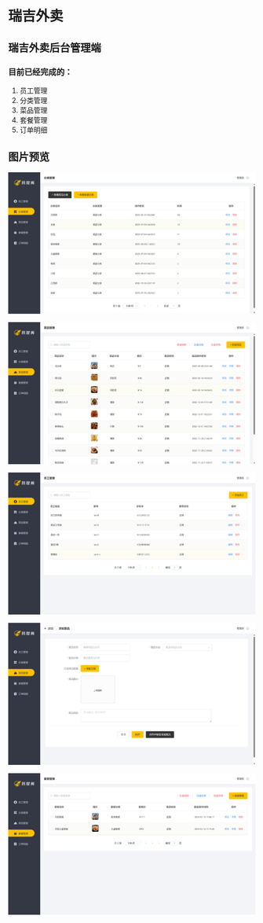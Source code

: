 # 瑞吉外卖

## 瑞吉外卖后台管理端

### 目前已经完成的：

1. 员工管理
2. 分类管理
3. 菜品管理
4. 套餐管理
5. 订单明细

## 图片预览

![](https://github.com/Passing-of-A-Dream/reggie-take-out/blob/main/preview/category.png)

![dish](https://github.com/Passing-of-A-Dream/reggie-take-out/blob/main/preview/dish.png)

![employee](https://github.com/Passing-of-A-Dream/reggie-take-out/blob/main/preview/employee.png)

![newDish](https://github.com/Passing-of-A-Dream/reggie-take-out/blob/main/preview/newDish.png)

![setmeal](https://github.com/Passing-of-A-Dream/reggie-take-out/blob/main/preview/setmeal.png)

